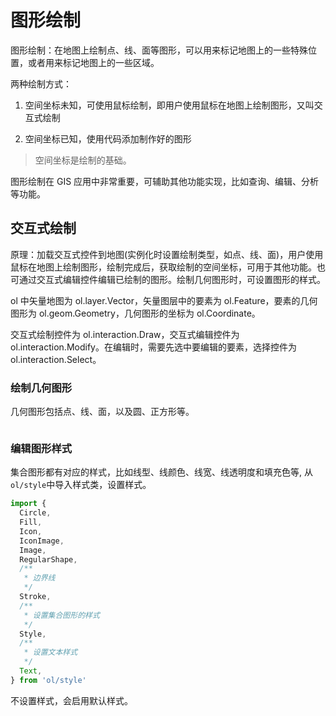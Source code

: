 # 图形绘制

图形绘制：在地图上绘制点、线、面等图形，可以用来标记地图上的一些特殊位置，或者用来标记地图上的一些区域。

两种绘制方式：

1. 空间坐标未知，可使用鼠标绘制，即用户使用鼠标在地图上绘制图形，又叫交互式绘制

2. 空间坐标已知，使用代码添加制作好的图形

> 空间坐标是绘制的基础。

图形绘制在 GIS 应用中非常重要，可辅助其他功能实现，比如查询、编辑、分析等功能。

## 交互式绘制

原理：加载交互式控件到地图(实例化时设置绘制类型，如点、线、面)，用户使用鼠标在地图上绘制图形，绘制完成后，获取绘制的空间坐标，可用于其他功能。也可通过交互式编辑控件编辑已绘制的图形。绘制几何图形时，可设置图形的样式。

ol 中矢量地图为 ol.layer.Vector，矢量图层中的要素为 ol.Feature，要素的几何图形为 ol.geom.Geometry，几何图形的坐标为 ol.Coordinate。

交互式绘制控件为 ol.interaction.Draw，交互式编辑控件为 ol.interaction.Modify。在编辑时，需要先选中要编辑的要素，选择控件为 ol.interaction.Select。

### 绘制几何图形

几何图形包括点、线、面，以及圆、正方形等。

```js

```

### 编辑图形样式

集合图形都有对应的样式，比如线型、线颜色、线宽、线透明度和填充色等, 从`ol/style`中导入样式类，设置样式。

```js
import {
  Circle,
  Fill,
  Icon,
  IconImage,
  Image,
  RegularShape,
  /**
   * 边界线
   */
  Stroke,
  /**
   * 设置集合图形的样式
   */
  Style,
  /**
   * 设置文本样式
   */
  Text,
} from 'ol/style'
```

不设置样式，会启用默认样式。

```js

```
